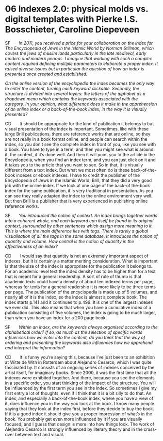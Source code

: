# 06 Indexes 2.0: physical molds vs. digital templates with Pierke I.S. Bosschieter, Caroline Diepeveen

SF&emsp;&emsp;*In 2011, you received a price for your collaboration on the index for The Encyclopedia of Jews in the Islamic World by Norman Stillman, which covers the jews of muslim lands particularly in the late medieval, early modern and modern periods. I imagine that working with such a complex content required defining multiple parameters to elaborate a proper index. It raised diverse issues but in particular the question of how an index is presented once created and established.*

*On the online version of the encyclopedia the index becomes the only way to enter the content, turning each keyword clickable. Secondly, the structure is divided into several layers: the letters of the alphabet as a dropdown menu which contains the keywords associated with the category. In your opinion, what difference does it make in the apprehension of an online index or a back-of-the-book index, in the way it is visually presented?*


CD&emsp;&emsp;It should be appropriate for the kind of publication it belongs to but visual presentation of the index is important. Sometimes, like with these large Brill publications, there are reference works that are online, so they are not really in a book format online, and people can search within the index, so you don’t see the complete index in front of you, like you see with a book. You have to type in a term, and then you might see what is around it, the context, if it’s done well. And then it will point you to the article in the Encyclopedia, when you find an index term, and you can just click on it and it takes you to the article that you want to see. So in that, it is visually different from a text index. But what we most often do is these back-of-the-book indexes or ebook indexes. I have to credit the publisher of the Encyclopedia of Jews in the Islamic World, Brill, that they did a very good job with the online index. If we look at one page of the back-of the-book index for the same publication, it is very traditional in presentation. As you can see they really adapted the index to the online environment very well. But then Brill is a publisher that is very experienced in publishing online reference works.


SF&emsp;&emsp;*You introduced the notion of context. An index brings together words into a coherent whole, and each keyword can itself be found in its original context, surrounded by other sentences which assign more meaning to it. This is where the main difference lies with tags. There is rarely a global visualisation of all the tags in the same database. It introduces the notion of quantity and volume. How central is the notion of quantity in the effectiveness of an index?*

CD&emsp;&emsp;I would say that quantity is not an extremely important aspect of indexes, but it is certainly a matter meriting consideration. What is important is that the size of the index is appropriate for the publication it belongs to. For an academic level text the index density has to be higher than for a text that is meant for a general readership. A sort of rule of thumb is that academic texts could have a density of about ten indexed terms per page, whereas for texts for a general readership it is more likely to be three terms per page. The publication of the encyclopedia is made up of 5 volumes, and nearly all of it is the index, so the index is almost a complete book. The index starts p.141 and it continues to p.499. It is one of the largest indexes we ever did. This also means that when you have a cumulative index of a publication consisting of five volumes, the index is going to be much larger, than when you have an index for a 200 page book.


SF&emsp;&emsp;*Within an index, are the keywords always organised according to the alphabetical order? If so, as much as the selection of specific words influences how we enter into the content, do you think that the way of ordering and presenting the keywords also influences how we apprehend and interpret the information?*


CD&emsp;&emsp;It is funny you’re saying this, because I’ve just been to an exhibition at Witte de With in Rotterdam about Alejandro Cesarco, which I was quite fascinated by. It consists of an ongoing series of indexes conceived by the artist itself, for imaginary books. Since 2000, it was the first time that all the indexes were exhibited together. And there, because you see the elements in a specific order, you start thinking of the impact of the structure. You will be influenced by the first term you see in the index. So sometimes I give my first entry a lot of thoughts, even if I think that it is a bit silly to do that. An index, and especially a back-of-the-book index, where you have a view of it, does influence you in the way you look at the book. I know many people saying that they look at the index first, before they decide to buy the book. If it is a good index it should give you a proper impression of what’s in the book. You probably get even more influenced by it if you are visually focused, and I guess that design is more into how things look. The work of Alejandro Cesarco is strongly influenced by literary theory and in the cross-over between text and visual.

